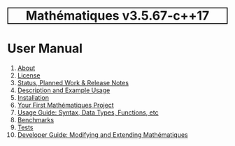 <h1 style='border: 2px solid; text-align: center'>Mathématiques v3.5.67-c++17</h1>

# User Manual

1. [About](about/README.md)<br>
2. [License](license/README.md)<br>
3. [Status, Planned Work & Release Notes](status-release/README.md)<br>
4. [Description and Example Usage](description-examples/README.md)<br>
5. [Installation](installation/README.md)<br>
6. [Your First Mathématiques Project](first-project/README.md)<br>
7. [Usage Guide: Syntax, Data Types, Functions, etc](usage-guide/README.md)<br>
8. [Benchmarks](benchmarks/README.md)<br>
9. [Tests](test/README.md)<br>
10. [Developer Guide: Modifying and Extending Mathématiques](developer-guide/README.md)<br>
